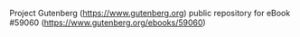Project Gutenberg (https://www.gutenberg.org) public repository for
eBook #59060 (https://www.gutenberg.org/ebooks/59060)
